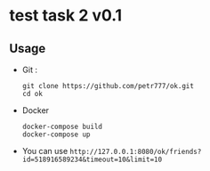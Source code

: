 # test task 2 v0.1

## Usage

* Git :
    ```
    git clone https://github.com/petr777/ok.git
    cd ok 
    ```
* Docker 
    ```
    docker-compose build
    docker-compose up
    ```
* You can use `http://127.0.0.1:8080/ok/friends?id=518916589234&timeout=10&limit=10`
